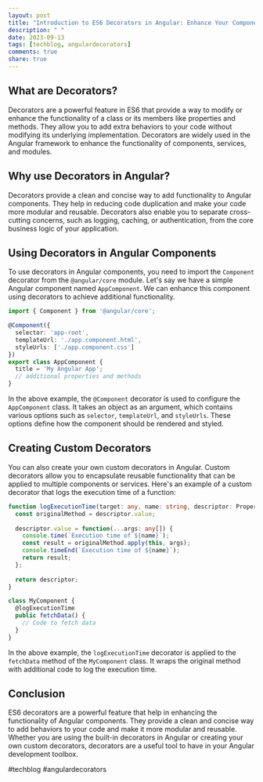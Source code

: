 ```yaml
---
layout: post
title: "Introduction to ES6 Decorators in Angular: Enhance Your Components"
description: " "
date: 2023-09-13
tags: [techblog, angulardecorators]
comments: true
share: true
---
```


## What are Decorators?

Decorators are a powerful feature in ES6 that provide a way to modify or enhance the functionality of a class or its members like properties and methods. They allow you to add extra behaviors to your code without modifying its underlying implementation. Decorators are widely used in the Angular framework to enhance the functionality of components, services, and modules.

## Why use Decorators in Angular?

Decorators provide a clean and concise way to add functionality to Angular components. They help in reducing code duplication and make your code more modular and reusable. Decorators also enable you to separate cross-cutting concerns, such as logging, caching, or authentication, from the core business logic of your application.

## Using Decorators in Angular Components

To use decorators in Angular components, you need to import the `Component` decorator from the `@angular/core` module. Let's say we have a simple Angular component named `AppComponent`. We can enhance this component using decorators to achieve additional functionality.

```typescript
import { Component } from '@angular/core';

@Component({
  selector: 'app-root',
  templateUrl: './app.component.html',
  styleUrls: ['./app.component.css']
})
export class AppComponent {
  title = 'My Angular App';
  // additional properties and methods
}
```

In the above example, the `@Component` decorator is used to configure the `AppComponent` class. It takes an object as an argument, which contains various options such as `selector`, `templateUrl`, and `styleUrls`. These options define how the component should be rendered and styled.

## Creating Custom Decorators

You can also create your own custom decorators in Angular. Custom decorators allow you to encapsulate reusable functionality that can be applied to multiple components or services. Here's an example of a custom decorator that logs the execution time of a function:

```typescript
function logExecutionTime(target: any, name: string, descriptor: PropertyDescriptor) {
  const originalMethod = descriptor.value;
  
  descriptor.value = function(...args: any[]) {
    console.time(`Execution time of ${name}`);
    const result = originalMethod.apply(this, args);
    console.timeEnd(`Execution time of ${name}`);
    return result;
  };
  
  return descriptor;
}

class MyComponent {
  @logExecutionTime
  public fetchData() {
    // Code to fetch data
  }
}
```

In the above example, the `logExecutionTime` decorator is applied to the `fetchData` method of the `MyComponent` class. It wraps the original method with additional code to log the execution time.

## Conclusion

ES6 decorators are a powerful feature that help in enhancing the functionality of Angular components. They provide a clean and concise way to add behaviors to your code and make it more modular and reusable. Whether you are using the built-in decorators in Angular or creating your own custom decorators, decorators are a useful tool to have in your Angular development toolbox.

#techblog #angulardecorators